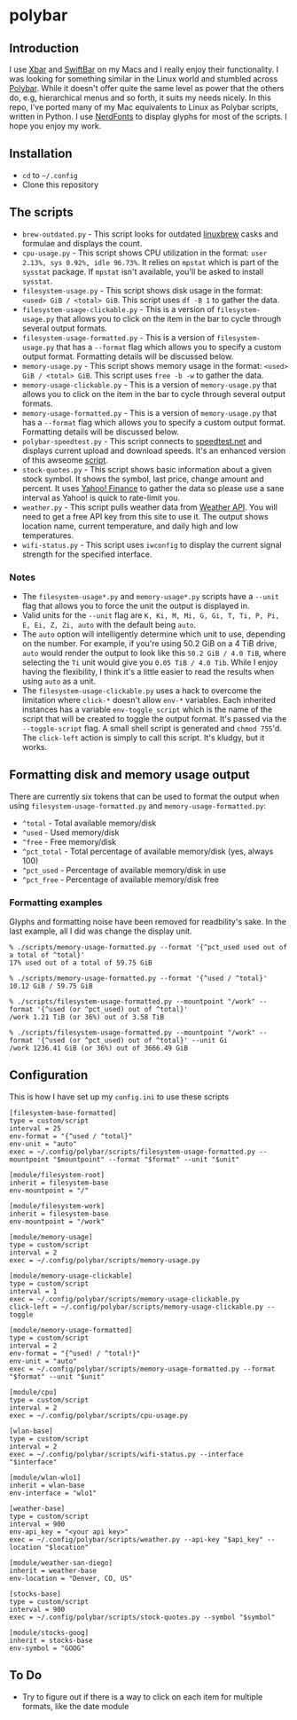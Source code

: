 # polybar

## Introduction
I use [Xbar](https://xbarapp.com) and [SwiftBar](https://swiftbar.app) on my Macs and I really enjoy their functionality. I was looking for something similar in the Linux world and stumbled across [Polybar](https://polybar.github.io). While it doesn't offer quite the same level as power that the others do, e.g, hierarchical menus and so forth, it suits my needs nicely. In this repo, I've ported many of my Mac equivalents to Linux as Polybar scripts, written in Python. I use [NerdFonts](https://www.nerdfonts.com) to display glyphs for most of the scripts. I hope you enjoy my work.

## Installation
* `cd` to `~/.config`
* Clone this repository

## The scripts
* `brew-outdated.py` - This script looks for outdated [linuxbrew](https://docs.brew.sh/Homebrew-on-Linux) casks and formulae and displays the count.
* `cpu-usage.py` - This script shows CPU utilization in the format: `user 2.13%, sys 0.92%, idle 96.73%`. It relies on `mpstat` which is part of the `sysstat` package. If `mpstat` isn't available, you'll be asked to install `sysstat`.
* `filesystem-usage.py` - This script shows disk usage in the format: `<used> GiB / <total> GiB`. This script uses `df -B 1` to gather the data.
* `filesystem-usage-clickable.py` - This is a version of `filesystem-usage.py` that allows you to click on the item in the bar to cycle through several output formats.
* `filesystem-usage-formatted.py` - This is a version of `filesystem-usage.py` that has a `--format` flag which allows you to specify a custom output format. Formatting details will be discussed below.
* `memory-usage.py` - This script shows memory usage in the format: `<used> GiB / <total> GiB`. This script uses `free -b -w` to gather the data.
* `memory-usage-clickable.py` - This is a version of `memory-usage.py` that allows you to click on the item in the bar to cycle through several output formats.
* `memory-usage-formatted.py` - This is a version of `memory-usage.py` that has a `--format` flag which allows you to specify a custom output format. Formatting details will be discussed below.
* `polybar-speedtest.py` - This script connects to [speedtest.net](https://speedtest.net) and displays current upload and download speeds. It's an enhanced version of this awseome [script](https://github.com/haideralipunjabi/polybar-speedtest/tree/main).
* `stock-quotes.py` - This script shows basic information about a given stock symbol. It shows the symbol, last price, change amount and percent. It uses [Yahoo! Finance](https://finance.yahoo.com) to gather the data so please use a sane interval as Yahoo! is quick to rate-limit you.
* `weather.py` - This script pulls weather data from [Weather API](https://weatherapi.com). You will need to get a free API key from this site to use it. The output shows location name, current temperature, and daily high and low temperatures.
* `wifi-status.py` - This script uses `iwconfig` to display the current signal strength for the specified interface.

### Notes
* The `filesystem-usage*.py` and `memory-usage*.py` scripts have a `--unit` flag that allows you to force the unit the output is displayed in.
* Valid units for the `--unit` flag are `K, Ki, M, Mi, G, Gi, T, Ti, P, Pi, E, Ei, Z, Zi, auto` with the default being `auto`.
* The `auto` option will intelligently determine which unit to use, depending on the number. For example, if you're using 50.2 GiB on a 4 TiB drive, `auto` would render the output to look like this `50.2 GiB / 4.0 TiB`, where selecting the `Ti` unit would give you `0.05 TiB / 4.0 Tib`. While I enjoy having the flexibility, I think it's a little easier to read the results when using `auto` as a unit.
* The `filesystem-usage-clickable.py` uses a hack to overcome the limitation where `click-*` doesn't allow `env-*` variables. Each inherited instances has a variable `env-toggle_script` which is the name of the script that will be created to toggle the output format. It's passed via the `--toggle-script` flag. A small shell script is generated and `chmod 755`'d. The `click-left` action is simply to call this script. It's kludgy, but it works.

## Formatting disk and memory usage output
There are currently six tokens that can be used to format the output when using `filesystem-usage-formatted.py` and `memory-usage-formatted.py`:
* `^total`     - Total available memory/disk
* `^used`      - Used memory/disk
* `^free`      - Free memory/disk
* `^pct_total` - Total percentage of available memory/disk (yes, always 100)
* `^pct_used`  - Percentage of available memory/disk in use
* `^pct_free`  - Percentage of available memory/disk free

### Formatting examples
Glyphs and formatting noise have been removed for readbility's sake. In the last example, all I did was change the display unit.
```
% ./scripts/memory-usage-formatted.py --format '{^pct_used used out of a total of ^total}'
17% used out of a total of 59.75 GiB

% ./scripts/memory-usage-formatted.py --format '{^used / ^total}'
10.12 GiB / 59.75 GiB

% ./scripts/filesystem-usage-formatted.py --mountpoint "/work" --format '{^used (or ^pct_used) out of ^total}'
/work 1.21 TiB (or 36%) out of 3.58 TiB

% ./scripts/filesystem-usage-formatted.py --mountpoint "/work" --format '{^used (or ^pct_used) out of ^total}' --unit Gi
/work 1236.41 GiB (or 36%) out of 3666.49 GiB
```

## Configuration
This is how I have set up my `config.ini` to use these scripts

```
[filesystem-base-formatted]
type = custom/script
interval = 25
env-format = "{^used / ^total}"
env-unit = "auto"
exec = ~/.config/polybar/scripts/filesystem-usage-formatted.py --mountpoint "$mountpoint" --format "$format" --unit "$unit"

[module/filesystem-root]
inherit = filesystem-base
env-mountpoint = "/"

[module/filesystem-work]
inherit = filesystem-base
env-mountpoint = "/work"

[module/memory-usage]
type = custom/script
interval = 2
exec = ~/.config/polybar/scripts/memory-usage.py

[module/memory-usage-clickable]
type = custom/script
interval = 1
exec = ~/.config/polybar/scripts/memory-usage-clickable.py
click-left = ~/.config/polybar/scripts/memory-usage-clickable.py --toggle

[module/memory-usage-formatted]
type = custom/script
interval = 2
env-format = "{^used! / ^total!}"
env-unit = "auto"
exec = ~/.config/polybar/scripts/memory-usage-formatted.py --format "$format" --unit "$unit"

[module/cpu]
type = custom/script
interval = 2
exec = ~/.config/polybar/scripts/cpu-usage.py

[wlan-base]
type = custom/script
interval = 2
exec = ~/.config/polybar/scripts/wifi-status.py --interface "$interface"

[module/wlan-wlo1]
inherit = wlan-base
env-interface = "wlo1"

[weather-base]
type = custom/script
interval = 900
env-api_key = "<your api key>"
exec = ~/.config/polybar/scripts/weather.py --api-key "$api_key" --location "$location"

[module/weather-san-diego]
inherit = weather-base
env-location = "Denver, CO, US"

[stocks-base]
type = custom/script
interval = 900
exec = ~/.config/polybar/scripts/stock-quotes.py --symbol "$symbol"

[module/stocks-goog]
inherit = stocks-base
env-symbol = "GOOG"
```

## To Do
* Try to figure out if there is a way to click on each item for multiple formats, like the date module

